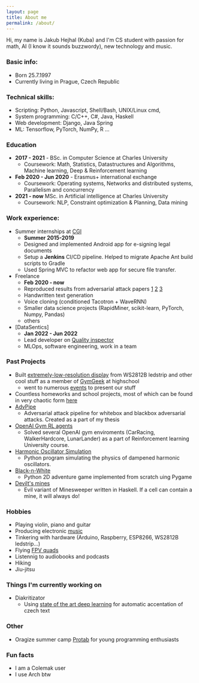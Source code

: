 ```yaml
---
layout: page
title: About me
permalink: /about/
---
```


Hi, my name is Jakub Hejhal (Kuba) and I'm CS student with passion for math, AI (I know it sounds buzzwordy), new technology and music.


### Basic info:
- Born 25.7.1997
- Currently living in Prague, Czech Republic

### Technical skills:
- Scripting: Python, Javascript, Shell/Bash, UNIX/Linux cmd, 
- System programming: C/C++, C#, Java, Haskell 
- Web development: Django, Java Spring
- ML: Tensorflow, PyTorch, NumPy, R ...

### Education
- **2017 - 2021** - BSc. in Computer Science at Charles University
    - Coursework: Math, Statistics, Datastructures and Algorithms, Machine learning, Deep & Reinforcement learning
- **Feb 2020 - Jun 2020** - Erasmus+ international exchange 
    - Coursework: Operating systems, Networks and distributed systems, Parallelism and concurrency
- **2021 - now** MSc. in Artificial intelligence at Charles University
    - Coursework: NLP, Constraint optimization & Planning, Data mining


### Work experience:
- Summer internships at [CGI](https://www.cgi.com/en)
    - **Summer 2015-2019**
    - Designed and implemented Android app for e-signing legal documents
    - Setup a **Jenkins** CI/CD pipeline. Helped to migrate Apache Ant build scripts to Gradle
    - Used Spring MVC to refactor web app for secure file transfer.
- Freelance
  - **Feb 2020 - now**
  - Reproduced results from adversarial attack papers [1](https://github.com/kubic71/TREMBA) [2](https://github.com/kubic71/square-attack) [3](https://github.com/kubic71/RayS)
  - Handwritten text generation
  - Voice cloning (conditioned Tacotron + WaveRNN)
  - Smaller data science projects (RapidMiner, scikit-learn, PyTorch, Numpy, Pandas)
  - others
- [DataSentics]
    - **Jan 2022 - Jun 2022**
    - Lead developer on [Quality inspector](https://datasentics.com/solutions/quality-inspector)
    - MLOps, software engineering, work in a team

### Past Projects
- Built [extremely-low-resolution display](https://github.com/gymgeek/led_panel) from WS2812B ledstrip and other cool stuff as a member of [GymGeek](https://github.com/gymgeek) at highschool
    - went to numerous [events](https://blog.python.cz/komunitni-python-stanek-na-linuxdays) to present our stuff 
- Countless homeworks and school projects, most of which can be found in very chaotic form [here](https://github.com/kubic71/mff)
- [AdvPipe](https://github.com/kubic71/bachelors-thesis)
    - Adversarial attack pipeline for whitebox and blackbox adversarial attacks. Created as a part of my thesis
- [OpenAI Gym RL agents](https://github.com/kubic71/mff/tree/master/2020-zs/rl)
    - Solved several OpenAI gym enviroments (CarRacing, WalkerHardcore, LunarLander) as a part of Reinforcement learning
University course.
- [Harmonic Oscillator Simulation](https://github.com/kubic71/harmonic-sim)
  - Python program simulating the physics of dampened harmonic oscillators.
- [Black-n-White](https://github.com/kubic71/harmonic-sim)
    - Python 2D adventure game implemented from scratch uing Pygame
- [Devilt's mines](https://github.com/kubic71/dabelske_miny)
    - Evil variant of Minesweeper written in Haskell. If a cell can contain a mine, it will always do!

### Hobbies 
- Playing violin, piano and guitar
- Producing electronic [music](https://www.youtube.com/watch?v=TVd2iehl2Cg)
- Tinkering with hardware (Arduino, Raspberry, ESP8266, WS2812B ledstrip...) 
- Flying [FPV quads](https://www.youtube.com/watch?v=PHxOc7eDYhk)
- Listennig to audiobooks and podcasts
- Hiking
- Jiu-jitsu



### Things I'm currently working on
- Diakritizator
  - Using [state of the art deep learning](https://ufal.mff.cuni.cz/pbml/116/art-naplava-straka-strakova.pdf) for automatic accentation of czech text

### Other
- Oragize summer camp [Protab](https://protab.cz/) for young programming enthusiasts 


### Fun facts
- I am a Colemak user 
- I use Arch btw
